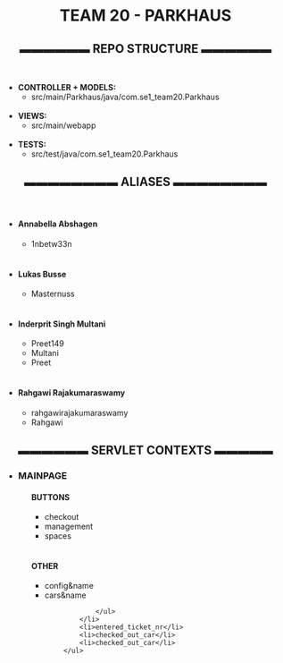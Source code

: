 
<html>
    <head>
        <h1><center>TEAM 20 - PARKHAUS<center></center></h1>
    </head>
    <body>
        <h2><center>▬▬▬▬▬▬ REPO STRUCTURE ▬▬▬▬▬▬</center></h2>
        <br>
        <ul>
                <li>
                    <strong>CONTROLLER + MODELS: </strong>
                        <ul>
                                <li>src/main/Parkhaus/java/com.se1_team20.Parkhaus</li>
                        </ul>
                </li>
                <br>
                <li>
                    <strong>VIEWS: </strong>
                        <ul>
                                <li>src/main/webapp</li>
                        </ul>
                </li>
                <br>
                <li>
                    <strong>TESTS: </strong>   
                        <ul>
                            <li>src/test/java/com.se1_team20.Parkhaus</li>
                        </ul>
                </li>
        </ul>
        <h2><center>▬▬▬▬▬▬▬▬ ALIASES ▬▬▬▬▬▬▬▬</center></h2>
        <br>
        <ul>
            <li>
                <h4>Annabella Abshagen</h4>
                    <ul>
                        <li>1nbetw33n</li>
                    </ul>
            </li>
            <br>
            <li>
                <h4>Lukas Busse</h4>
                    <ul>
                        <li>Masternuss</li>
                    </ul>
            </li>
            <br>
            <li>
                <h4>Inderprit Singh Multani</h4>
                    <ul>
                        <li>Preet149</li>
                        <li>Multani</li>
                        <li>Preet</li>
                    </ul>
            </li>
            <br>
            <li>
                <h4>Rahgawi Rajakumaraswamy</h4>
                    <ul>
                        <li>rahgawirajakumaraswamy</li>
                        <li>Rahgawi</li>
                    </ul>
            </li>
        </ul>
        <h2><center>▬▬▬▬▬▬ SERVLET CONTEXTS ▬▬▬▬▬</center></h2>
            <ul>
                <li>
                    <h3>MAINPAGE</h3>
                        <ul>
                            <h4>BUTTONS</h4>
                                <ul>
                                    <li>checkout</li>
                                    <li>management</li> 
                                    <li>spaces</li> 
                                </ul>
                                <br>
                            <h4>OTHER</h4>
                                <ul>
                                    <li>config&name</li>
                                    <li>cars&name</li>
                                </ul>
                                
                                
                    </ul>
                </li>
                <li>entered_ticket_nr</li>
                <li>checked_out_car</li>
                <li>checked_out_car</li>
            </ul>
  </body>
</html>
    
 

